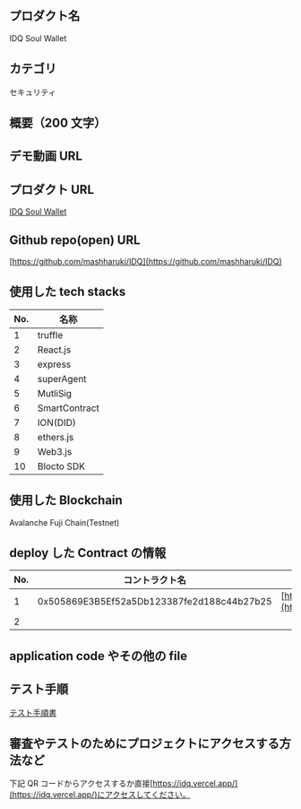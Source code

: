 ## プロダクト名

IDQ Soul Wallet

## カテゴリ

セキュリティ

## 概要（200 文字）

## デモ動画 URL

## プロダクト URL

[IDQ Soul Wallet](https://idq.vercel.app/)

## Github repo(open) URL

[https://github.com/mashharuki/IDQ](https://github.com/mashharuki/IDQ)

## 使用した tech stacks

| No. | 名称          |
| --- | ------------- |
| 1   | truffle       |
| 2   | React.js      |
| 3   | express       |
| 4   | superAgent    |
| 5   | MutliSig      |
| 6   | SmartContract |
| 7   | ION(DID)      |
| 8   | ethers.js     |
| 9   | Web3.js       |
| 10  | Blocto SDK    |

## 使用した Blockchain

Avalanche Fuji Chain(Testnet)

## deploy した Contract の情報

| No. | コントラクト名                             | Explorer の URL                                                                                                                                                              |
| --- | ------------------------------------------ | ---------------------------------------------------------------------------------------------------------------------------------------------------------------------------- |
| 1   | 0x505869E3B5Ef52a5Db123387fe2d188c44b27b25 | [https://testnet.snowtrace.io/address/0x505869E3B5Ef52a5Db123387fe2d188c44b27b25#code](https://testnet.snowtrace.io/address/0x505869E3B5Ef52a5Db123387fe2d188c44b27b25#code) |
| 2   |                                            |                                                                                                                                                                              |

## application code やその他の file

## テスト手順

[テスト手順書](blob/main/README2.md)

## 審査やテストのためにプロジェクトにアクセスする方法など

下記 QR コードからアクセスするか直接[https://idq.vercel.app/](https://idq.vercel.app/)にアクセスしてください。
